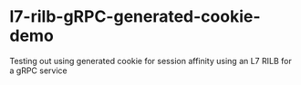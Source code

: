 # l7-rilb-gRPC-generated-cookie-demo
Testing out using generated cookie for session affinity using an L7 RILB for a gRPC service
